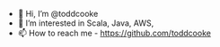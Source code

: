 - 👋 Hi, I’m @toddcooke
- 👀 I’m interested in Scala, Java, AWS,
- 📫 How to reach me - https://github.com/toddcooke
